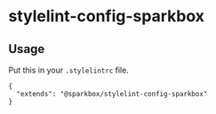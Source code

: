 # stylelint-config-sparkbox

## Usage
Put this in your `.stylelintrc` file.

```
{
  "extends": "@sparkbox/stylelint-config-sparkbox"
}
```
